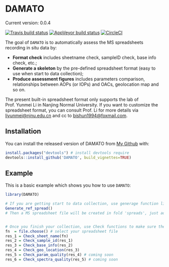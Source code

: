 
<!-- README.md is generated from README.Rmd. Please edit that file -->

# DAMATO

Current version: 0.0.4

<!-- badges: start -->

[![Travis build
status](https://travis-ci.com/bishun945/DAMATO.svg?token=ekKczQU5ZnxJHkx55qWv&branch=master)](https://travis-ci.com/bishun945/DAMATO)
[![AppVeyor build
status](https://ci.appveyor.com/api/projects/status/ka7a4j64v11xhive?svg=true)](https://ci.appveyor.com/project/bishun945/damato)
[![CircleCI](https://circleci.com/gh/bishun945/DAMATO/tree/circleci-project-setup.svg?style=svg&circle-token=0e261ccfcb5335a249044d86bab7569c0131db7e)](https://circleci.com/gh/bishun945/DAMATO/tree/circleci-project-setup)
<!-- badges: end -->

The goal of `DAMATO` is to automatically assess the MS spreadsheets
recording in situ data by:

  - **Format check** includes sheetname check, sampleID check, base info
    check, etc.;
  - **Generate a skeleton** by the pre-defined spreadsheet format (easy
    to use when start to data collection);
  - **Produce assessment figures** includes parameters comparison,
    relationships between AOPs (or IOPs) and OACs, geolocation map and
    so on.

The present built-in spreadsheet format only supports the lab of
Prof. Yunmei Li in Nanjing Normal University. If you want to customize
the spreadsheet format, you can consult Prof. Li for more details via
<liyunmei@njnu.edu.cn> and cc to <bishun1994@foxmail.com>.

## Installation

You can install the released version of DAMATO from [My
Github](https://github.com/bishun945/DAMATO) with:

``` r
install.packages("devtools") # install devtools require
devtools::install_github('DAMATO', build_vignettes=TRUE)
```

## Example

This is a basic example which shows you how to use `DAMATO`:

``` r
library(DAMATO)

# If you are getting start to data collection, use generage function like this:
Generate_ref_spread()
# Then a MS spreadsheet file will be created in fold 'spreads', just add your records to this file.


# Once you finish your collection, use Check functions to make sure the format is okay.
fn  = file.choose() # select your spreadsheet file
res_1 = Check_sheet_name(fn)
res_2 = Check_sample_id(res_1)
res_3 = Check_base_info(res_2)
res_4 = Check_geo_location(res_3)
res_5 = Check_param_quality(res_4) # coming soon
res_6 = Check_spectra_quality(res_5) # coming soon
```
